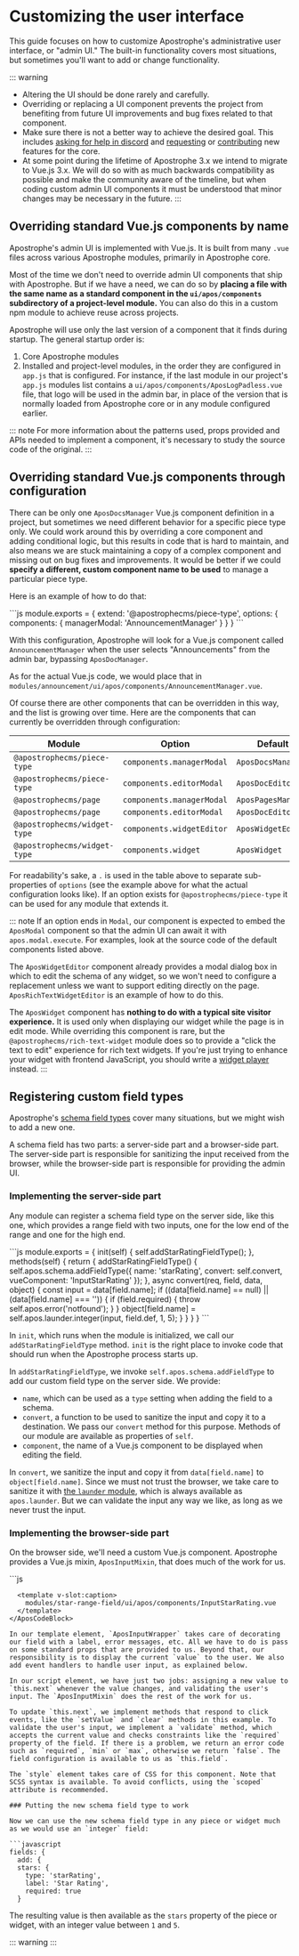 # Customizing the user interface

This guide focuses on how to customize Apostrophe's administrative user interface, or "admin UI." The built-in functionality covers most situations, but sometimes you'll want to add or change functionality.

::: warning
* Altering the UI should be done rarely and carefully.
* Overriding or replacing a UI component prevents the project from benefiting from future UI improvements and bug fixes related to that component.
* Make sure there is not a better way to achieve the desired goal. This includes [asking for help in discord](https://chat.apostrophecms.org) and [requesting](https://portal.productboard.com/apostrophecms/1-product-roadmap/tabs/1-under-consideration) or [contributing](https://github.com/apostrophecms/apostrophe/blob/main/CONTRIBUTING.md#apostrophecms-contribution-guide) new features for the core.
* At some point during the lifetime of Apostrophe 3.x we intend to migrate to Vue.js 3.x. We will do so with as much backwards compatibility as possible and make the community aware of the timeline, but when coding custom admin UI components it must be understood that minor changes may be necessary in the future.
:::

## Overriding standard Vue.js components by name

Apostrophe's admin UI is implemented with Vue.js. It is built from many `.vue` files across various Apostrophe modules, primarily in Apostrophe core.

Most of the time we don't need to override admin UI components that ship with Apostrophe. But if we have a need, we can do so by **placing a file with the same name as a standard component in the `ui/apos/components` subdirectory of a project-level module.** You can also do this in a custom npm module to achieve reuse across projects.

Apostrophe will use only the last version of a component that it finds during startup. The general startup order is:

1. Core Apostrophe modules
2. Installed and project-level modules, in the order they are configured in `app.js`
that is configured. For instance, if the last module in our project's `app.js` modules list contains a `ui/apos/components/AposLogPadless.vue` file, that logo will be used in the admin bar, in place of the version that is normally loaded from Apostrophe core or in any module configured earlier.

::: note
For more information about the patterns used, props provided and APIs needed to implement a component, it's necessary to study the source code of the original.
:::

## Overriding standard Vue.js components through configuration

There can be only one `AposDocsManager` Vue.js component definition in a project, but sometimes we need different behavior for a specific piece type only. We could work around this by overriding a core component and adding conditional logic, but this results in code that is hard to maintain, and also means we are stuck maintaining a copy of a complex component and missing out on bug fixes and improvements. It would be better if we could **specify a different, custom component name to be used** to manage a particular piece type.

Here is an example of how to do that:

<AposCodeBlock>
```js
module.exports = {
  extend: '@apostrophecms/piece-type',
  options: {
    components: {
      managerModal: 'AnnouncementManager'
    }
  }
}
```
  <template v-slot:caption>
    modules/announcement/index.js
  </template>
</AposCodeBlock>


With this configuration, Apostrophe will look for a Vue.js component called `AnnouncementManager` when the user selects "Announcements" from the admin bar, bypassing `AposDocManager`.

As for the actual Vue.js code, we would place that in `modules/announcement/ui/apos/components/AnnouncementManager.vue`.

Of course there are other components that can be overridden in this way, and the list is growing over time. Here are the components that can currently be overridden through configuration:

| Module                     | Option             | Default          |
| -------------------------- | ------------------ | ---------------- |
| `@apostrophecms/piece-type`  | `components.managerModal` | `AposDocsManager`  |
| `@apostrophecms/piece-type`  | `components.editorModal`  | `AposDocEditor`    |
| `@apostrophecms/page`        | `components.managerModal` | `AposPagesManager` |
| `@apostrophecms/page`        | `components.editorModal`  | `AposDocEditor`    |
| `@apostrophecms/widget-type` | `components.widgetEditor` | `AposWidgetEditor` |
| `@apostrophecms/widget-type` | `components.widget`       | `AposWidget`       |

For readability's sake, a `.` is used in the table above to separate sub-properties of `options` (see the example above for what the actual configuration looks like). If an option exists for `@apostrophecms/piece-type` it can be used for any module that extends it.

::: note
If an option ends in `Modal`, our component is expected to embed the `AposModal` component so that the admin UI can await it with `apos.modal.execute`. For examples, look at the source code of the default components listed above.

The `AposWidgetEditor` component already provides a modal dialog box in which to edit the schema of any widget, so we won't need to configure a replacement unless we want to support editing directly on the page. `AposRichTextWidgetEditor` is an example of how to do this.

The `AposWidget` component has **nothing to do with a typical site visitor experience.** It is used only when displaying our widget while the page is in edit mode. While overriding this component is rare, but the `@apostrophecms/rich-text-widget` module does so to provide a "click the text to edit" experience for rich text widgets. If you're just trying to enhance your widget with frontend JavaScript, you should write a [widget player](custom-widgets.md#client-side-javascript-for-widgets) instead.
:::

## Registering custom field types

Apostrophe's [schema field types](content-schema.md) cover many situations, but we might wish to add a new one.

A schema field has two parts: a server-side part and a browser-side part. The server-side part is responsible for sanitizing the input received from the browser, while the browser-side part is responsible for providing the admin UI.

### Implementing the server-side part

Any module can register a schema field type on the server side, like this one, which provides a range field with two inputs, one for the low end of the range and one for the high end.

<AposCodeBlock>
```js
module.exports = {
  init(self) {
    self.addStarRatingFieldType();
  },
  methods(self) {
    return {
      addStarRatingFieldType() {
        self.apos.schema.addFieldType({
          name: 'starRating',
          convert: self.convert,
          vueComponent: 'InputStarRating'
        });
      },
      async convert(req, field, data, object) {
        const input = data[field.name];
        if ((data[field.name] == null) || (data[field.name] === '')) {
          if (field.required) {
            throw self.apos.error('notfound');
          }
        }
        object[field.name] = self.apos.launder.integer(input, field.def, 1, 5);
      }
    }
  }
}
```
  <template v-slot:caption>
    modules/star-rating-field/index.js
  </template>
</AposCodeBlock>

In `init`, which runs when the module is initialized, we call our `addStarRatingFieldType` method. `init` is the right place to invoke code that should run when the Apostrophe process starts up.

In `addStarRatingFieldType`, we invoke `self.apos.schema.addFieldType` to add our custom field type on the server side. We provide:

* `name`, which can be used as a `type` setting when adding the field to a schema.
* `convert`, a function to be used to sanitize the input and copy it to a destination. We pass our `convert` method for this purpose. Methods of our module are available as properties of `self`.
* `component`, the name of a Vue.js component to be displayed when editing the field.

In `convert`, we sanitize the input and copy it from `data[field.name]` to `object[field.name]`. Since we must not trust the browser, we take care to sanitize it with [the `launder` module](https://npmjs.com/package/launder), which is always available as `apos.launder`. But we can validate the input any way we like, as long as we never trust the input.

### Implementing the browser-side part

On the browser side, we'll need a custom Vue.js component. Apostrophe provides a Vue.js mixin, `AposInputMixin`, that does much of the work for us.

<AposCodeBlock>
```js
<template>
  <AposInputWrapper
    :modifiers="modifiers" :field="field"
    :error="effectiveError" :uid="uid"
    :display-options="displayOptions"
  >
    <template #body>
      <div class="apos-input-wrapper">
        <button v-for="index in 5" :key="index" @click="setValue(index)" class="rating">{{ isActive(index) ? '☆' : '★' }}</button>
        <button class="clear" @click="clear">Clear</button>
      </div>
    </template>
  </AposInputWrapper>
</template>

<script>
import AposInputMixin from 'Modules/@apostrophecms/schema/mixins/AposInputMixin';

export default {
  name: 'InputStarRating',
  mixins: [ AposInputMixin ],
  methods: {
    validate(value) {
      if (this.field.required) {
        if (!value) {
          return 'required';
        }
      }
      return false;
    },
    setValue(index) {
      this.next = index;
    },
    clear() {
      this.next = null;
    },
    isActive(index) {
      return index <= this.next;
    }
  }
};
</script>

<style lang="scss" scoped>
  .rating {
    border: none;
    background-color: inherit;
    color: inherit;
    font-size: inherit;
  }
</style>
```
  <template v-slot:caption>
    modules/star-range-field/ui/apos/components/InputStarRating.vue
  </template>
</AposCodeBlock>

In our template element, `AposInputWrapper` takes care of decorating our field with a label, error messages, etc. All we have to do is pass on some standard props that are provided to us. Beyond that, our responsibility is to display the current `value` to the user. We also add event handlers to handle user input, as explained below.

In our script element, we have just two jobs: assigning a new value to `this.next` whenever the value changes, and validating the user's input. The `AposInputMixin` does the rest of the work for us.

To update `this.next`, we implement methods that respond to click events, like the `setValue` and `clear` methods in this example. To validate the user's input, we implement a `validate` method, which accepts the current value and checks constraints like the `required` property of the field. If there is a problem, we return an error code such as `required`, `min` or `max`, otherwise we return `false`. The field configuration is available to us as `this.field`.

The `style` element takes care of CSS for this component. Note that SCSS syntax is available. To avoid conflicts, using the `scoped` attribute is recommended.

### Putting the new schema field type to work

Now we can use the new schema field type in any piece or widget much as we would use an `integer` field:

```javascript
fields: {
  add: {
  stars: {
    type: 'starRating',
    label: 'Star Rating',
    required: true
  }
```

The resulting value is then available as the `stars` property of the piece or widget, with an integer value between `1` and `5`.

::: warning
:::
